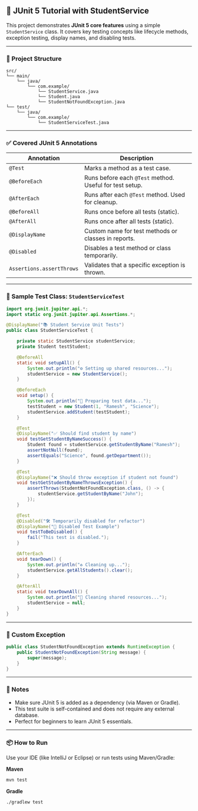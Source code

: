 ## 📘 JUnit 5 Tutorial with StudentService

This project demonstrates **JUnit 5 core features** using a simple `StudentService` class. It covers key testing concepts like lifecycle methods, exception testing, display names, and disabling tests.

---

### 📂 Project Structure

```
src/
└── main/
    └── java/
        └── com.example/
            └── StudentService.java
            └── Student.java
            └── StudentNotFoundException.java
└── test/
    └── java/
        └── com.example/
            └── StudentServiceTest.java
```

---

### ✅ Covered JUnit 5 Annotations

| Annotation        | Description |
|------------------|-------------|
| `@Test`          | Marks a method as a test case. |
| `@BeforeEach`    | Runs before each `@Test` method. Useful for test setup. |
| `@AfterEach`     | Runs after each `@Test` method. Used for cleanup. |
| `@BeforeAll`     | Runs once before all tests (static). |
| `@AfterAll`      | Runs once after all tests (static). |
| `@DisplayName`   | Custom name for test methods or classes in reports. |
| `@Disabled`      | Disables a test method or class temporarily. |
| `Assertions.assertThrows` | Validates that a specific exception is thrown. |

---

### 🧪 Sample Test Class: `StudentServiceTest`

```java
import org.junit.jupiter.api.*;
import static org.junit.jupiter.api.Assertions.*;

@DisplayName("📚 Student Service Unit Tests")
public class StudentServiceTest {

    private static StudentService studentService;
    private Student testStudent;

    @BeforeAll
    static void setupAll() {
        System.out.println("⚙ Setting up shared resources...");
        studentService = new StudentService();
    }

    @BeforeEach
    void setup() {
        System.out.println("🔄 Preparing test data...");
        testStudent = new Student(1, "Ramesh", "Science");
        studentService.addStudent(testStudent);
    }

    @Test
    @DisplayName("✅ Should find student by name")
    void testGetStudentByNameSuccess() {
        Student found = studentService.getStudentByName("Ramesh");
        assertNotNull(found);
        assertEquals("Science", found.getDepartment());
    }

    @Test
    @DisplayName("❌ Should throw exception if student not found")
    void testGetStudentByNameThrowsException() {
        assertThrows(StudentNotFoundException.class, () -> {
            studentService.getStudentByName("John");
        });
    }

    @Test
    @Disabled("🛠 Temporarily disabled for refactor")
    @DisplayName("🔧 Disabled Test Example")
    void testToBeDisabled() {
        fail("This test is disabled.");
    }

    @AfterEach
    void tearDown() {
        System.out.println("♻ Cleaning up...");
        studentService.getAllStudents().clear();
    }

    @AfterAll
    static void tearDownAll() {
        System.out.println("🧹 Cleaning shared resources...");
        studentService = null;
    }
}
```

---

### 🧾 Custom Exception

```java
public class StudentNotFoundException extends RuntimeException {
    public StudentNotFoundException(String message) {
        super(message);
    }
}
```

---

### 📌 Notes

- Make sure JUnit 5 is added as a dependency (via Maven or Gradle).
- This test suite is self-contained and does not require any external database.
- Perfect for beginners to learn JUnit 5 essentials.

---

### 📦 How to Run

Use your IDE (like IntelliJ or Eclipse) or run tests using Maven/Gradle:

**Maven**
```bash
mvn test
```

**Gradle**
```bash
./gradlew test
```
